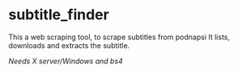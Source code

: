 # subtitle_finder

This a web scraping tool, to scrape subtitles from podnapsi
It lists, downloads and extracts the subtitle.

*Needs  X server/Windows and bs4*
